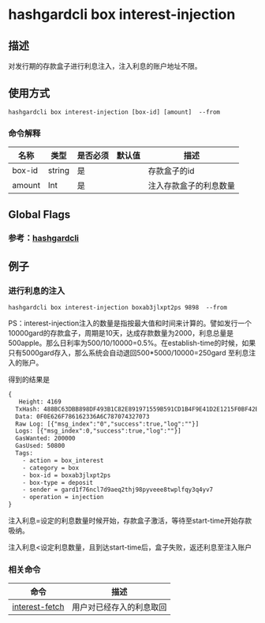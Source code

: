 # hashgardcli box interest-injection

## 描述
对发行期的存款盒子进行利息注入，注入利息的账户地址不限。



## 使用方式
```shell
hashgardcli box interest-injection [box-id] [amount]  --from 
```



### 命令解释

| 名称   | 类型   | 是否必须 | 默认值 | 描述                   |
| ------ | ------ | -------- | ------ | ---------------------- |
| box-id | string | 是       |        | 存款盒子的id           |
| amount | Int    | 是       |        | 注入存款盒子的利息数量 |



## Global Flags

 ### 参考：[hashgardcli](../README.md)

## 例子
### 进行利息的注入

```
hashgardcli box interest-injection boxab3jlxpt2ps 9898  --from 
```

PS：interest-injection注入的数量是指按最大值和时间来计算的。譬如发行一个10000gard的存款盒子，周期是10天，达成存款数量为2000，利息总量是500apple。那么日利率为500/10/10000=0.5%。在establish-time的时候，如果只有5000gard存入，那么系统会自动退回500*5000/10000=250gard 至利息注入的账户。



得到的结果是

```txt
{
   Height: 4169
  TxHash: 488BC63DBB898DF493B1C82E891971559B591CD1B4F9E41D2E1215F0BF42E024
  Data: 0F0E626F786162336A6C787074327073
  Raw Log: [{"msg_index":"0","success":true,"log":""}]
  Logs: [{"msg_index":0,"success":true,"log":""}]
  GasWanted: 200000
  GasUsed: 50800
  Tags: 
    - action = box_interest
    - category = box
    - box-id = boxab3jlxpt2ps
    - box-type = deposit
    - sender = gard1f76ncl7d9aeq2thj98pyveee8twplfqy3q4yv7
    - operation = injection
}
```

注入利息=设定的利息数量时候开始，存款盒子激活，等待至start-time开始存款吸纳。

注入利息<设定利息数量，且到达start-time后，盒子失败，返还利息至注入账户

### 相关命令

| 命令                                | 描述                     |
| ----------------------------------- | ------------------------ |
| [interest-fetch](interest-fetch.md) | 用户对已经存入的利息取回 |



